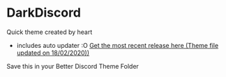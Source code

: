 # DarkDiscord
Quick theme created by heart
+ includes auto updater :O
[Get the most recent release here (Theme file updated on 18/02/2020))](https://raw.githubusercontent.com/HeartlessAUS/DarkDiscord/master/theme/DarkerDiscord.theme.css)

Save this in your Better Discord Theme Folder
